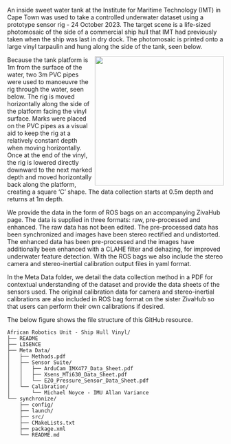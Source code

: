 An inside sweet water tank at the Institute for Maritime Technology (IMT) in Cape Town was used to take a controlled underwater dataset using a prototype sensor rig - 24 October 2023. The target scene is a life-sized photomosaic of the side of a commercial ship hull that IMT had previously taken when the ship was last in dry dock. The photomosaic is printed onto a large vinyl tarpaulin and hung along the side of the tank, seen below.

<img src=https://github.com/adriennewinter/Ship-Hull-Vinyl-Dataset/assets/41785960/88b79a48-5fd5-487f-be79-a25328e091f1 height="300" align=right>

Because the tank platform is 1m from the surface of the water, two 3m PVC pipes were used to manoeuvre the rig through the water, seen below. The rig is moved horizontally along the side of the platform facing the vinyl surface. Marks were placed on the PVC pipes as a visual aid to keep the rig at a relatively constant depth when moving horizontally. Once at the end of the vinyl, the rig is lowered directly downward to the next marked depth and moved horizontally back along the platform, creating a square ‘C’ shape. The data collection starts at 0.5m depth and returns at 1m depth.

We provide the data in the form of ROS bags on an accompanying ZivaHub page. The data is supplied in three formats: raw, pre-processed and enhanced. The raw data has not been edited. The pre-processed data has been synchronized and images have been stereo rectified and undistorted. The enhanced data has been pre-processed and the images have additionally been enhanced with a CLAHE filter and dehazing, for improved underwater feature detection. With the ROS bags we also include the stereo camera and stereo-inertial calibration output files in yaml format. 

In the Meta Data folder, we detail the data collection method in a PDF for contextual understanding of the dataset and provide the data sheets of the sensors used. The original calibration data for camera and stereo-inertial calibrations are also included in ROS bag format on the sister ZivaHub so that users can perform their own calibrations if desired.

The below figure shows the file structure of this GitHub resource. 

```
African Robotics Unit - Ship Hull Vinyl/
├── README
├── LISENCE
├── Meta Data/
│   ├── Methods.pdf
│   ├── Sensor Suite/
│   │   ├── ArduCam_IMX477_Data_Sheet.pdf
│   │   ├── Xsens_MTi630_Data_Sheet.pdf
│   │   └── EZO_Pressure_Sensor_Data_Sheet.pdf
│   └── Calibration/
│       └── Michael Noyce - IMU Allan Variance
└── synchronize/
    ├── config/
    ├── launch/
    ├── src/
    ├── CMakeLists.txt
    ├── package.xml
    └── README.md
```
